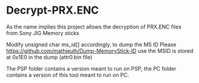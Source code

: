 # Decrypt-PRX.ENC
As the name implies this project allows the decryption of PRX.ENC files from Sony JIG Memory sticks


Modify unsigned char ms_id[] accordingly, to dump the MS ID Please https://github.com/mathieulh/Dump-MemoryStick-ID 
use the MSID is stored at 0x1E0 in the dump (attr0.bin file)

The PSP folder contains a version meant to run on PSP, the PC folder contains a version of this tool meant to run on PC.
